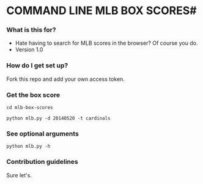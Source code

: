 # COMMAND LINE MLB BOX SCORES#

### What is this for? ###

* Hate having to search for MLB scores in the browser? Of course you do. 
* Version 1.0

### How do I get set up? ###

Fork this repo and add your own access token. 

### Get the box score
``cd mlb-box-scores``

``python mlb.py -d 20140520 -t cardinals``

### See optional arguments
``python mlb.py -h``

### Contribution guidelines ###

Sure let's.